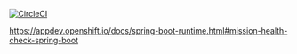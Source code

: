 [![CircleCI](https://circleci.com/gh/snowdrop/spring-boot-health-check-booster.svg?style=svg)](https://circleci.com/gh/snowdrop/spring-boot-health-check-booster)

https://appdev.openshift.io/docs/spring-boot-runtime.html#mission-health-check-spring-boot
